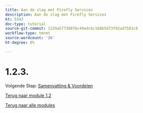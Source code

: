 ```yaml
---
title: Aan de slag met Firefly Services
description: Aan de slag met Firefly Services
kt: 5342
doc-type: tutorial
source-git-commit: 1229a57730076c49adcbc168b5d73f92ad7581c9
workflow-type: tm+mt
source-wordcount: '26'
ht-degree: 0%

---
```


# 1.2.3.


Volgende Stap: [ Samenvatting &amp; Voordelen ](./summary.md)

[Terug naar module 1.2](./automation.md)

[Terug naar alle modules](./../../../overview.md)
